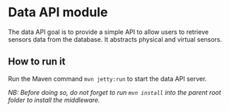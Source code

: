 # Data API module

The data API goal is to provide a simple API to allow users to retrieve sensors data from the database. It abstracts physical and virtual sensors.

## How to run it

Run the Maven command `mvn jetty:run` to start the data API server.

*NB: Before doing so, do not forget to run `mvn install` into the parent root folder to install the middleware.*